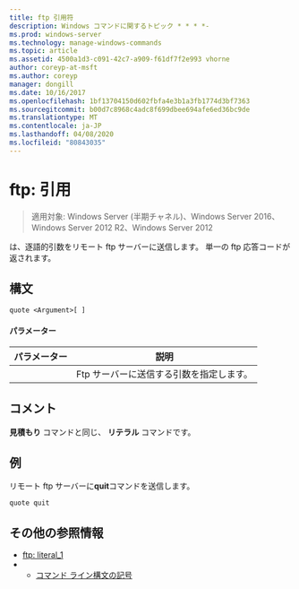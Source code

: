 ```yaml
---
title: ftp 引用符
description: Windows コマンドに関するトピック * * * *-
ms.prod: windows-server
ms.technology: manage-windows-commands
ms.topic: article
ms.assetid: 4500a1d3-c091-42c7-a909-f61df7f2e993 vhorne
author: coreyp-at-msft
ms.author: coreyp
manager: dongill
ms.date: 10/16/2017
ms.openlocfilehash: 1bf13704150d602fbfa4e3b1a3fb1774d3bf7363
ms.sourcegitcommit: b00d7c8968c4adc8f699dbee694afe6ed36bc9de
ms.translationtype: MT
ms.contentlocale: ja-JP
ms.lasthandoff: 04/08/2020
ms.locfileid: "80843035"
---
```

# <a name="ftp-quote"></a>ftp: 引用

>適用対象: Windows Server (半期チャネル)、Windows Server 2016、Windows Server 2012 R2、Windows Server 2012

は、逐語的引数をリモート ftp サーバーに送信します。 単一の ftp 応答コードが返されます。   
## <a name="syntax"></a>構文  
```  
quote <Argument>[ ]  
```  
#### <a name="parameters"></a>パラメーター  

| パラメーター  |                    説明                    |
|------------|---------------------------------------------------|
| <Argument> | Ftp サーバーに送信する引数を指定します。 |

## <a name="remarks"></a>コメント  
**見積もり** コマンドと同じ、 **リテラル** コマンドです。  
## <a name="examples"></a><a name=BKMK_Examples></a>例  
リモート ftp サーバーに**quit**コマンドを送信します。  
```  
quote quit  
```  
## <a name="additional-references"></a>その他の参照情報  
-   [ftp: literal_1](ftp-literal_1.md)  
-   - [コマンド ライン構文の記号](command-line-syntax-key.md)  
